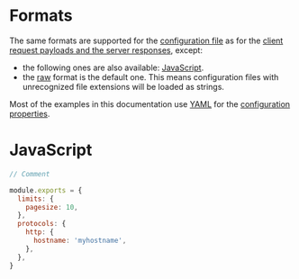# Formats

The same formats are supported for the
[configuration file](configuration.md#configuration-file) as for the
[client request payloads and the server responses](../../client/protocols/formats.md),
except:

- the following ones are also available: [JavaScript](#javascript).
- the [raw](../../client/protocols/formats.md#raw) format is the default one.
  This means configuration files with unrecognized file extensions will be
  loaded as strings.

Most of the examples in this documentation use
[YAML](../../client/protocols/formats.md#yaml) for the
[configuration properties](configuration.md#properties).

# JavaScript

<!-- eslint-disable strict, filenames/match-exported, comma-dangle -->

```js
// Comment

module.exports = {
  limits: {
    pagesize: 10,
  },
  protocols: {
    http: {
      hostname: 'myhostname',
    },
  },
}
```
